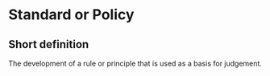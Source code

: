 # Standard or Policy
## Short definition
The development of a rule or principle that is used as a basis for judgement.

